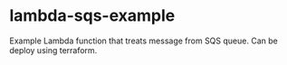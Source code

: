 # lambda-sqs-example
Example Lambda function that treats message from SQS queue.
Can be deploy using terraform.
